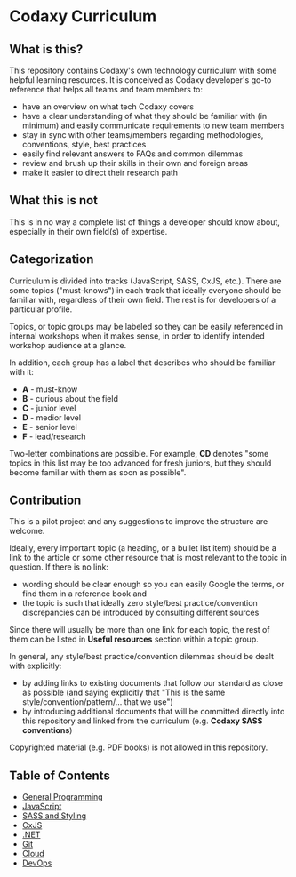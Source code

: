 # Codaxy Curriculum

## What is this?

This repository contains Codaxy's own technology curriculum with some helpful learning resources. It is conceived as Codaxy developer's go-to reference that helps all teams and team members to:

- have an overview on what tech Codaxy covers
- have a clear understanding of what they should be familiar with (in minimum) and easily communicate requirements to new team members
- stay in sync with other teams/members regarding methodologies, conventions, style, best practices
- easily find relevant answers to FAQs and common dilemmas
- review and brush up their skills in their own and foreign areas
- make it easier to direct their research path

## What this is not

This is in no way a complete list of things a developer should know about, especially in their own field(s) of expertise.

## Categorization

Curriculum is divided into tracks (JavaScript, SASS, CxJS, etc.). There are some topics ("must-knows") in each track that ideally everyone should be familiar with, regardless of their own field. The rest is for developers of a particular profile.

Topics, or topic groups may be labeled so they can be easily referenced in internal workshops when it makes sense, in order to identify intended workshop audience at a glance.

In addition, each group has a label that describes who should be familiar with it:

* **A** - must-know
* **B** - curious about the field
* **C** - junior level
* **D** - medior level
* **E** - senior level
* **F** - lead/research 

Two-letter combinations are possible. For example, **CD** denotes "some topics in this list may be too advanced for fresh juniors, but they should become familiar with them as soon as possible".

## Contribution

This is a pilot project and any suggestions to improve the structure are welcome.

Ideally, every important topic (a heading, or a bullet list item) should be a link to the article or some other resource that is most relevant to the topic in question. If there is no link:

- wording should be clear enough so you can easily Google the terms, or find them in a reference book and
- the topic is such that ideally zero style/best practice/convention discrepancies can be introduced by consulting different sources

Since there will usually be more than one link for each topic, the rest of them can be listed in **Useful resources** section within a topic group.

In general, any style/best practice/convention dilemmas should be dealt with explicitly:

- by adding links to existing documents that follow our standard as close as possible (and saying explicitly that "This is the same style/convention/pattern/... that we use")
- by introducing additional documents that will be committed directly into this repository and linked from the curriculum (e.g. **Codaxy SASS conventions**)

Copyrighted material (e.g. PDF books) is not allowed in this repository.

## Table of Contents

- [General Programming](programming/index.md)
- [JavaScript](js/index.md)
- [SASS and Styling](sass/index.md)
- [CxJS](cxjs/index.md)
- [.NET](dotnet/index.md)
- [Git](git/index.md)
- [Cloud](cloud/index.md)
- [DevOps](devops/index.md)
